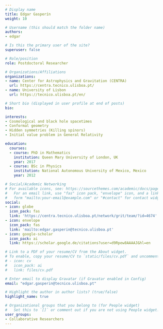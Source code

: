 ```yaml
---
# Display name
title: Edgar Gasperín
weight: 10

# Username (this should match the folder name)
authors:
- edgar

# Is this the primary user of the site?
superuser: false

# Role/position
role: Postdoctoral Researcher

# Organizations/Affiliations
organizations:
- name: Center for Astrophysics and Gravitation (CENTRA)
  url: https://centra.tecnico.ulisboa.pt/
- name: University of Lisbon
  url: https://tecnico.ulisboa.pt/en/

# Short bio (displayed in user profile at end of posts)
bio: 

interests:
- Cosmological and black hole spacetimes 
- Conformal geometry 
- Hidden symmetries (Killing spinors) 
- Initial value problem in General Relativity 

education:
  courses:
  - course: PhD in Mathematics
    institution: Queen Mary University of London, UK
    year: 2017
  - course: BSc in Physics
    institution: National Autonomous University of Mexico, Mexico
    year: 2012

# Social/Academic Networking
# For available icons, see: https://sourcethemes.com/academic/docs/page-builder/#icons
#   For an email link, use "fas" icon pack, "envelope" icon, and a link in the
#   form "mailto:your-email@example.com" or "#contact" for contact widget.
social:
- icon: globe
  icon_pack: fas
  link: 'https://centra.tecnico.ulisboa.pt/network/grit/team/?id=4674'
- icon: envelope
  icon_pack: fas
  link: 'mailto:edgar.gasperin@tecnico.ulisboa.pt'
- icon: google-scholar
  icon_pack: ai
  link: https://scholar.google.de/citations?user=d9Rpew8AAAAJ&hl=en

# Link to a PDF of your resume/CV from the About widget.
# To enable, copy your resume/CV to `static/files/cv.pdf` and uncomment the lines below.
# - icon: cv
#   icon_pack: ai
#   link: files/cv.pdf

# Enter email to display Gravatar (if Gravatar enabled in Config)
email: "edgar.gasperin@tecnico.ulisboa.pt"

# Highlight the author in author lists? (true/false)
highlight_name: true

# Organizational groups that you belong to (for People widget)
#   Set this to `[]` or comment out if you are not using People widget.
user_groups:
- Collaborative Researchers
---
```

